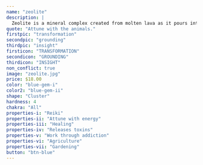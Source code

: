 ```yaml
---
name: "zeolite"
description: |
  Zeolite is a mineral complex created from molten lava as it pours into, and reacts with the sea, Zeolite has potent healing effects. For centuries, the powdered forms of specific Zeolites have been used for traditional remedies throughout Asia to promote overall health and well being. The story of the “healing rocks” has been passed down from generation to generation.
quote: "Attune with the animals."
firstpic: "transformation"
secondpic: "grounding"
thirdpic: "insight"
firsticon: "TRANSFORMATION"
secondicon: "GROUNDING"
thirdicon: "INSIGHT"
non_conflict: true
image: "zeolite.jpg"
price: $18.00
color: "blue-gem-i"
color2: "blue-gem-ii"
shape: "Cluster"
hardness: 4
chakra: "All"
properties-i: "Reiki"
properties-ii: "Attune with energy"
properties-iii: "Healing"
properties-iv: "Releases toxins"
properties-v: "Work through addiction"
properties-vi: "Agriculture"
properties-vii: "Gardening"
button: "btn-blue"
---
```

